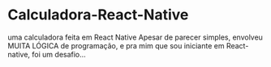 # Calculadora-React-Native
uma calculadora feita em React Native
Apesar de parecer simples, envolveu MUITA LÓGICA de programação, e pra mim que sou iniciante em React-native, foi um desafio...
